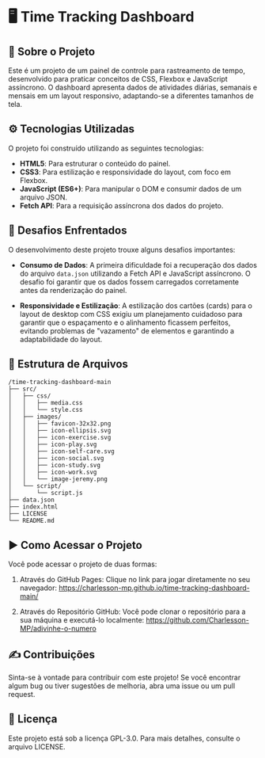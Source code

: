 # 🖥️ Time Tracking Dashboard

## 📖 Sobre o Projeto
Este é um projeto de um painel de controle para rastreamento de tempo, desenvolvido para praticar conceitos de CSS, Flexbox e JavaScript assíncrono. O dashboard apresenta dados de atividades diárias, semanais e mensais em um layout responsivo, adaptando-se a diferentes tamanhos de tela.

## ⚙️ Tecnologias Utilizadas
O projeto foi construído utilizando as seguintes tecnologias:

- **HTML5**: Para estruturar o conteúdo do painel.
- **CSS3**: Para estilização e responsividade do layout, com foco em Flexbox.
- **JavaScript (ES6+)**: Para manipular o DOM e consumir dados de um arquivo JSON.
- **Fetch API**: Para a requisição assíncrona dos dados do projeto.

## 🚧 Desafios Enfrentados
O desenvolvimento deste projeto trouxe alguns desafios importantes:

- **Consumo de Dados**: A primeira dificuldade foi a recuperação dos dados do arquivo `data.json` utilizando a Fetch API e JavaScript assíncrono. O desafio foi garantir que os dados fossem carregados corretamente antes da renderização do painel.

- **Responsividade e Estilização**: A estilização dos cartões (cards) para o layout de desktop com CSS  exigiu um planejamento cuidadoso para garantir que o espaçamento e o alinhamento ficassem perfeitos, evitando problemas de "vazamento" de elementos e garantindo a adaptabilidade do layout.

## 📂 Estrutura de Arquivos

```
/time-tracking-dashboard-main
├── src/
│   ├── css/
│   │   ├── media.css
│   │   └── style.css
│   ├── images/
│   │   ├── favicon-32x32.png
│   │   ├── icon-ellipsis.svg
│   │   ├── icon-exercise.svg
│   │   ├── icon-play.svg
│   │   ├── icon-self-care.svg
│   │   ├── icon-social.svg
│   │   ├── icon-study.svg
│   │   ├── icon-work.svg
│   │   └── image-jeremy.png
│   └── script/
│       └── script.js
├── data.json
├── index.html
├── LICENSE
└── README.md
```

## ▶️ Como Acessar o Projeto

Você pode acessar o projeto de duas formas:

1. Através do GitHub Pages: Clique no link para jogar diretamente no seu navegador: https://charlesson-mp.github.io/time-tracking-dashboard-main/

2. Através do Repositório GitHub: Você pode clonar o repositório para a sua máquina e executá-lo localmente: https://github.com/Charlesson-MP/adivinhe-o-numero

## ✍️ Contribuições

Sinta-se à vontade para contribuir com este projeto! Se você encontrar algum bug ou tiver sugestões de melhoria, abra uma issue ou um pull request.

## 📝 Licença
Este projeto está sob a licença GPL-3.0. Para mais detalhes, consulte o arquivo LICENSE.